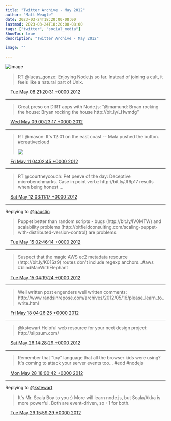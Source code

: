 ```yaml
---
title: "Twitter Archive - May 2012"
author: "Matt Weagle"
date: 2023-03-24T18:20:00-08:00
lastmod: 2023-03-24T18:20:00-08:00
tags: ["twitter", "social_media"]
ShowToc: true
description: "Twitter Archive - May 2012"

image: ""

---
```

![image](/sadtwitterbird3.jpg)

> RT @lucas\_gonze: Enjoying Node\.js so far\. Instead of joining a cult, it feels like a natural part of Unix\.

<img src="./media/tweet.ico" width="12" /> [Tue May 08 21:20:31 +0000 2012](https://twitter.com/mweagle/status/199972069902008323)

----

> Great preso on DIRT apps with Node\.js: “@mamund: Bryan rocking the house: Bryan rocking the house http://bit\.ly/LHwmdg”

<img src="./media/tweet.ico" width="12" /> [Wed May 09 00:23:17 +0000 2012](https://twitter.com/mweagle/status/200018062861279232)

----

> RT @mason: It's 12:01 on the east coast \-\- Mala pushed the button\. \#creativecloud
>
> ![](../media/200798072341671936-AslggfACMAE-dhR.jpg)

<img src="./media/tweet.ico" width="12" /> [Fri May 11 04:02:45 +0000 2012](https://twitter.com/mweagle/status/200798072341671936)

----

> RT @courtneycouch: Pet peeve of the day: Deceptive microbenchmarks\. Case in point vertx:  http://bit\.ly/Jf6p17 results when being honest \.\.\.

<img src="./media/tweet.ico" width="12" /> [Sat May 12 03:11:17 +0000 2012](https://twitter.com/mweagle/status/201147508758548480)

----

Replying to [@gaustin](https://twitter.com/gaustin/status/202213765264052224)

> Puppet better than random scripts \- bugs \(http://bit\.ly/IV0MTW\) and scalability problems \(http://bitfieldconsulting\.com/scaling\-puppet\-with\-distributed\-version\-control\) are problems\.

<img src="./media/tweet.ico" width="12" /> [Tue May 15 02:46:14 +0000 2012](https://twitter.com/mweagle/status/202228364931645440)

----

> Suspect that the magic AWS ec2 metadata resource \(http://bit\.ly/K01Sz9\) routes don't include regexp anchors…\#aws \#blindManWithElephant

<img src="./media/tweet.ico" width="12" /> [Tue May 15 04:19:24 +0000 2012](https://twitter.com/mweagle/status/202251812126982144)

----

> Well written post engenders well written comments: http://www\.randsinrepose\.com/archives/2012/05/16/please\_learn\_to\_write\.html

<img src="./media/tweet.ico" width="12" /> [Fri May 18 04:26:25 +0000 2012](https://twitter.com/mweagle/status/203340743023144960)

----

> @kstewart Helpful web resource for your next design project: http://slipsum\.com/

<img src="./media/tweet.ico" width="12" /> [Sat May 26 14:28:29 +0000 2012](https://twitter.com/mweagle/status/206391359102394368)

----

> Remember that "toy" language that all the browser kids were using?  It's coming to attack your server events too… \#edd \#nodejs

<img src="./media/tweet.ico" width="12" /> [Mon May 28 18:00:42 +0000 2012](https://twitter.com/mweagle/status/207169542072451072)

----

Replying to [@kstewart](https://twitter.com/kstewart/status/207178499365150721)

> It's Mr\. Scala Boy to you :\)  More will learn node\.js, but Scala/Akka is more powerful\.  Both are event\-driven, so \+1 for both\.

<img src="./media/tweet.ico" width="12" /> [Tue May 29 15:59:29 +0000 2012](https://twitter.com/mweagle/status/207501425331290114)